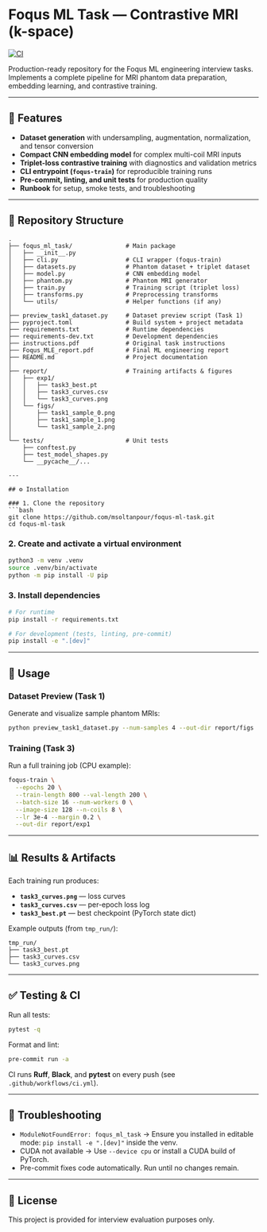 # Foqus ML Task — Contrastive MRI (k-space)

[![CI](https://github.com/msoltanpour/foqus-ml-task/actions/workflows/ci.yml/badge.svg?branch=main)](https://github.com/msoltanpour/foqus-ml-task/actions/workflows/ci.yml)




Production-ready repository for the Foqus ML engineering interview tasks.
Implements a complete pipeline for MRI phantom data preparation, embedding learning, and contrastive training.

---

## 📌 Features
- **Dataset generation** with undersampling, augmentation, normalization, and tensor conversion
- **Compact CNN embedding model** for complex multi-coil MRI inputs
- **Triplet-loss contrastive training** with diagnostics and validation metrics
- **CLI entrypoint (`foqus-train`)** for reproducible training runs
- **Pre-commit, linting, and unit tests** for production quality
- **Runbook** for setup, smoke tests, and troubleshooting

---

## 📂 Repository Structure

```text
.
├── foqus_ml_task/               # Main package
│   ├── __init__.py
│   ├── cli.py                   # CLI wrapper (foqus-train)
│   ├── datasets.py              # Phantom dataset + triplet dataset
│   ├── model.py                 # CNN embedding model
│   ├── phantom.py               # Phantom MRI generator
│   ├── train.py                 # Training script (triplet loss)
│   ├── transforms.py            # Preprocessing transforms
│   └── utils/                   # Helper functions (if any)
│
├── preview_task1_dataset.py     # Dataset preview script (Task 1)
├── pyproject.toml               # Build system + project metadata
├── requirements.txt             # Runtime dependencies
├── requirements-dev.txt         # Development dependencies
├── instructions.pdf             # Original task instructions
├── Foqus_MLE_report.pdf         # Final ML engineering report
├── README.md                    # Project documentation
│
├── report/                      # Training artifacts & figures
│   ├── exp1/
│   │   ├── task3_best.pt
│   │   ├── task3_curves.csv
│   │   └── task3_curves.png
│   └── figs/
│       ├── task1_sample_0.png
│       ├── task1_sample_1.png
│       └── task1_sample_2.png
│
└── tests/                       # Unit tests
    ├── conftest.py
    ├── test_model_shapes.py
    └── __pycache__/...

---

## ⚙️ Installation

### 1. Clone the repository
```bash
git clone https://github.com/msoltanpour/foqus-ml-task.git
cd foqus-ml-task
```

### 2. Create and activate a virtual environment
```bash
python3 -m venv .venv
source .venv/bin/activate
python -m pip install -U pip
```

### 3. Install dependencies
```bash
# For runtime
pip install -r requirements.txt

# For development (tests, linting, pre-commit)
pip install -e ".[dev]"
```

---

## 🚀 Usage

### Dataset Preview (Task 1)
Generate and visualize sample phantom MRIs:
```bash
python preview_task1_dataset.py --num-samples 4 --out-dir report/figs
```

### Training (Task 3)
Run a full training job (CPU example):
```bash
foqus-train \
  --epochs 20 \
  --train-length 800 --val-length 200 \
  --batch-size 16 --num-workers 0 \
  --image-size 128 --n-coils 8 \
  --lr 3e-4 --margin 0.2 \
  --out-dir report/exp1
```

---

## 📊 Results & Artifacts

Each training run produces:
- **`task3_curves.png`** — loss curves
- **`task3_curves.csv`** — per-epoch loss log
- **`task3_best.pt`** — best checkpoint (PyTorch state dict)

Example outputs (from `tmp_run/`):
```
tmp_run/
├── task3_best.pt
├── task3_curves.csv
└── task3_curves.png
```

---

## ✅ Testing & CI

Run all tests:
```bash
pytest -q
```

Format and lint:
```bash
pre-commit run -a
```

CI runs **Ruff**, **Black**, and **pytest** on every push (see `.github/workflows/ci.yml`).

---

## 🔧 Troubleshooting
- `ModuleNotFoundError: foqus_ml_task` → Ensure you installed in editable mode:
  `pip install -e ".[dev]"` inside the venv.
- CUDA not available → Use `--device cpu` or install a CUDA build of PyTorch.
- Pre-commit fixes code automatically. Run until no changes remain.

---

## 📜 License
This project is provided for interview evaluation purposes only.
